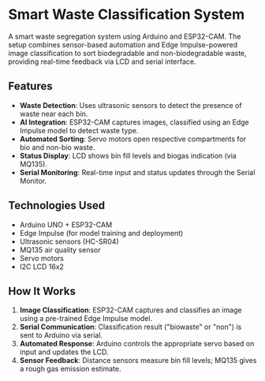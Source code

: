 # Smart Waste Classification System

A smart waste segregation system using Arduino and ESP32-CAM. The setup combines sensor-based automation and Edge Impulse-powered image classification to sort biodegradable and non-biodegradable waste, providing real-time feedback via LCD and serial interface.

## Features

-  **Waste Detection**: Uses ultrasonic sensors to detect the presence of waste near each bin.
-  **AI Integration**: ESP32-CAM captures images, classified using an Edge Impulse model to detect waste type.
-  **Automated Sorting**: Servo motors open respective compartments for bio and non-bio waste.
-  **Status Display**: LCD shows bin fill levels and biogas indication (via MQ135).
-  **Serial Monitoring**: Real-time input and status updates through the Serial Monitor.

## Technologies Used

- Arduino UNO + ESP32-CAM  
- Edge Impulse (for model training and deployment)  
- Ultrasonic sensors (HC-SR04)  
- MQ135 air quality sensor  
- Servo motors  
- I2C LCD 16x2  

## How It Works

1. **Image Classification**: ESP32-CAM captures and classifies an image using a pre-trained Edge Impulse model.
2. **Serial Communication**: Classification result ("biowaste" or "non") is sent to Arduino via serial.
3. **Automated Response**: Arduino controls the appropriate servo based on input and updates the LCD.
4. **Sensor Feedback**: Distance sensors measure bin fill levels; MQ135 gives a rough gas emission estimate.



